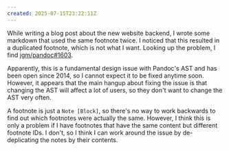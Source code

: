 ```yaml
---
created: 2025-07-15T23:22:11Z
---
```


While writing a blog post about the new website backend, I wrote some markdown that used the same footnote twice. I noticed that this resulted in a duplicated footnote, which is not what I want. Looking up the problem, I find [jgm/pandoc#1603](https://github.com/jgm/pandoc/issues/1603).

Apparently, this is a fundamental design issue with Pandoc's AST and has been open since 2014, so I cannot expect it to be fixed anytime soon. However, it appears that the main hangup about fixing the issue is that changing the AST will affect a lot of users, so they don't want to change the AST very often.

A footnote is just a `Note [Block]`, so there's no way to work backwards to find out which footnotes were actually the same. However, I think this is only a problem if I have footnotes that have the same content but different footnote IDs. I don't, so I think I can work around the issue by de-deplicating the notes by their contents.

